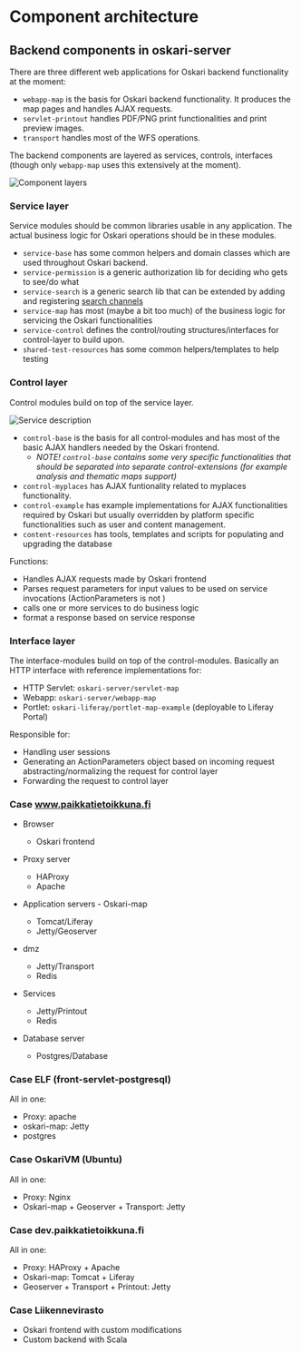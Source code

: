 # Component architecture 

## Backend components in oskari-server

There are three different web applications for Oskari backend functionality at the moment:

* `webapp-map` is the basis for Oskari backend functionality. It produces the map pages and handles AJAX requests.
* `servlet-printout` handles PDF/PNG print functionalities and print preview images.
* `transport` handles most of the WFS operations.

The backend components are layered as services, controls, interfaces (though only `webapp-map` uses this extensively at the moment).

![Component layers](/images/architecture/components.png)

### Service layer

Service modules should be common libraries usable in any application. The actual business logic for Oskari operations should be in these modules.

* `service-base` has some common helpers and domain classes which are used throughout Oskari backend.
* `service-permission` is a generic authorization lib for deciding who gets to see/do what
* `service-search` is a generic search lib that can be extended by adding and registering [search channels](/documentation/backend/searchchannels)
* `service-map` has most (maybe a bit too much) of the business logic for servicing the Oskari functionalities
* `service-control` defines the control/routing structures/interfaces for control-layer to build upon.
* `shared-test-resources` has some common helpers/templates to help testing

### Control layer

Control modules build on top of the service layer.

![Service description](/images/architecture/Service.png)

* `control-base` is the basis for all control-modules and has most of the basic AJAX handlers needed by the Oskari frontend. 
    * *NOTE! `control-base` contains some very specific functionalities that should be separated into separate control-extensions (for example analysis and thematic maps support)*
* `control-myplaces` has AJAX funtionality related to myplaces functionality.
* `control-example` has example implementations for AJAX functionalities required by Oskari but usually overridden by platform specific functionalities such as user and content management.
* `content-resources` has tools, templates and scripts for populating and upgrading the database

Functions:

* Handles AJAX requests made by Oskari frontend
* Parses request parameters for input values to be used on service invocations (ActionParameters is not )
* calls one or more services to do business logic
* format a response based on service response

### Interface layer

The interface-modules build on top of the control-modules. Basically an HTTP interface with reference implementations for:

* HTTP Servlet: `oskari-server/servlet-map`
* Webapp: `oskari-server/webapp-map`
* Portlet: `oskari-liferay/portlet-map-example` (deployable to Liferay Portal)

Responsible for:

* Handling user sessions 
* Generating an ActionParameters object based on incoming request abstracting/normalizing the request for control layer
* Forwarding the request to control layer

### Case www.paikkatietoikkuna.fi

* Browser
    * Oskari frontend

* Proxy server
    * HAProxy
    * Apache

* Application servers - Oskari-map
    * Tomcat/Liferay
    * Jetty/Geoserver

* dmz
    * Jetty/Transport
    * Redis

* Services
    * Jetty/Printout
    * Redis

* Database server
    * Postgres/Database

### Case ELF (front-servlet-postgresql)

All in one:

* Proxy: apache
* oskari-map: Jetty
* postgres

### Case OskariVM (Ubuntu)

All in one:

* Proxy: Nginx
* Oskari-map + Geoserver + Transport: Jetty

### Case dev.paikkatietoikkuna.fi

All in one:

* Proxy: HAProxy + Apache
* Oskari-map: Tomcat + Liferay
* Geoserver + Transport + Printout: Jetty

### Case Liikennevirasto

* Oskari frontend with custom modifications
* Custom backend with Scala